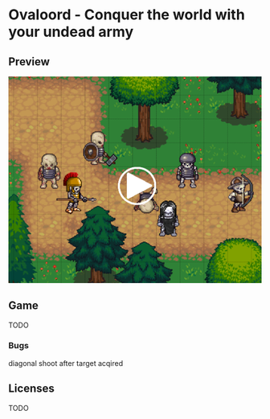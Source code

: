 # Ovaloord - Conquer the world with your undead army
## Preview

[<img src="doc/preview.png">](doc/undead_army_practice.avi?raw=true)

## Game
TODO

### Bugs
diagonal shoot after target acqired


## Licenses
TODO